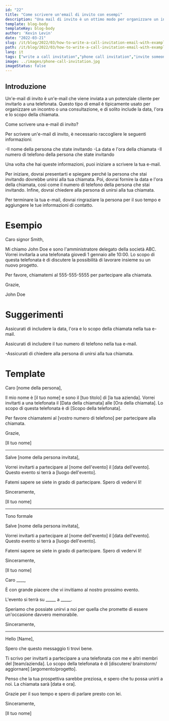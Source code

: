 ```yaml
---
id: "22"
title: "Come scrivere un'email di invito con esempi"
description: "Una mail di invito è un ottimo modo per organizzare un incontro o una consultazione con un potenziale cliente"
template: blog-body
templateKey: blog-body
author: 'Kevin Levin'
date: "2022-03-21"
slug: /it/blog/2022/03/how-to-write-a-call-invitation-email-with-examples
path: /it/blog/2022/03/how-to-write-a-call-invitation-email-with-examples
lang: it
tags: ["write a call invitation","phone call invitation","invite someone to participate in a phone call","invitation letter phone call"]
image: ../images/phone-call-invitation.jpg
imageStatus: false
---
```

## Introduzione

Un'e-mail di invito è un'e-mail che viene inviata a un potenziale cliente per invitarlo a una telefonata. Questo tipo di email è tipicamente usato per organizzare un incontro o una consultazione, e di solito include la data, l'ora e lo scopo della chiamata.


Come scrivere una e-mail di invito?

Per scrivere un'e-mail di invito, è necessario raccogliere le seguenti informazioni:

-Il nome della persona che state invitando
-La data e l'ora della chiamata
-Il numero di telefono della persona che state invitando

Una volta che hai queste informazioni, puoi iniziare a scrivere la tua e-mail.

Per iniziare, dovrai presentarti e spiegare perché la persona che stai invitando dovrebbe unirsi alla tua chiamata. Poi, dovrai fornire la data e l'ora della chiamata, così come il numero di telefono della persona che stai invitando. Infine, dovrai chiedere alla persona di unirsi alla tua chiamata.

Per terminare la tua e-mail, dovrai ringraziare la persona per il suo tempo e aggiungere le tue informazioni di contatto.


# Esempio

Caro signor Smith,

Mi chiamo John Doe e sono l'amministratore delegato della società ABC. Vorrei invitarla a una telefonata giovedì 1 gennaio alle 10:00. Lo scopo di questa telefonata è di discutere la possibilità di lavorare insieme su un nuovo progetto.

Per favore, chiamatemi al 555-555-5555 per partecipare alla chiamata.

Grazie,

John Doe

# Suggerimenti

Assicurati di includere la data, l'ora e lo scopo della chiamata nella tua e-mail.

Assicurati di includere il tuo numero di telefono nella tua e-mail.

-Assicurati di chiedere alla persona di unirsi alla tua chiamata.

# Template

Caro [nome della persona],

Il mio nome è [il tuo nome] e sono il [tuo titolo] di [la tua azienda]. Vorrei invitarti a una telefonata il [Data della chiamata] alle [Ora della chiamata]. Lo scopo di questa telefonata è di [Scopo della telefonata].

Per favore chiamatemi al [vostro numero di telefono] per partecipare alla chiamata.

Grazie,

[Il tuo nome]

---

Salve [nome della persona invitata],

Vorrei invitarti a partecipare al [nome dell'evento] il [data dell'evento]. Questo evento si terrà a [luogo dell'evento].

Fatemi sapere se siete in grado di partecipare. Spero di vedervi lì!

Sinceramente,

[Il tuo nome]

---

Tono formale

Salve [nome della persona invitata],

Vorrei invitarti a partecipare al [nome dell'evento] il [data dell'evento]. Questo evento si terrà a [luogo dell'evento].

Fatemi sapere se siete in grado di partecipare. Spero di vedervi lì!

Sinceramente,

[Il tuo nome]



Caro ____,

È con grande piacere che vi invitiamo al nostro prossimo evento.

L'evento si terrà su _____ a _____.

Speriamo che possiate unirvi a noi per quella che promette di essere un'occasione davvero memorabile.

Sinceramente,

___



Hello [Name],

Spero che questo messaggio ti trovi bene.

Ti scrivo per invitarti a partecipare a una telefonata con me e altri membri del [team/azienda]. Lo scopo della telefonata è di [discutere/ brainstorm/ aggiornare] [argomento/progetto].

Penso che la tua prospettiva sarebbe preziosa, e spero che tu possa unirti a noi. La chiamata sarà [data e ora].

Grazie per il suo tempo e spero di parlare presto con lei.

Sinceramente,

[Il tuo nome]





